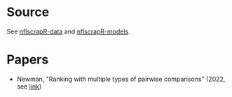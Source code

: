 # Source
See [nflscrapR-data](https://github.com/ryurko/nflscrapR-data) and [nflscrapR-models](https://github.com/ryurko/nflscrapR-models).

# Papers
* Newman, "Ranking with multiple types of pairwise comparisons" (2022, see [link](https://royalsocietypublishing.org/doi/10.1098/rspa.2022.0517))
  